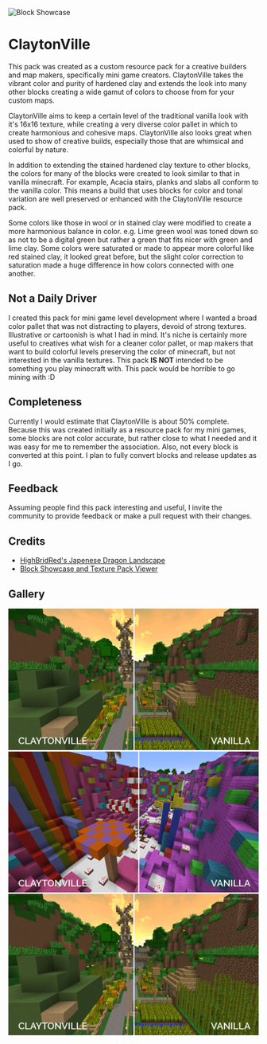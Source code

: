 ![Block Showcase](https://github.com/markaplet/claytonville/blob/master/screenshots/hero.png)

# ClaytonVille
This pack was created as a custom resource pack for a creative builders and map makers, specifically mini game creators. ClaytonVille takes the vibrant color and purity of hardened clay and extends the look into many other blocks creating a wide gamut of colors to choose from for your custom maps. 

ClaytonVille aims to keep a certain level of the traditional vanilla look with it's 16x16 texture, while creating a very diverse color pallet in which to create harmonious and cohesive maps.  ClaytonVille also looks great when used to show of creative builds, especially those that are whimsical and colorful by nature.

In addition to extending the stained hardened clay texture to other blocks, the colors for many of the blocks were created to look similar to that in vanilla minecraft. For example, Acacia stairs, planks and slabs all conform to the vanilla color. This means a build that uses blocks for color and tonal variation are well preserved or enhanced with the ClaytonVille resource pack. 

Some colors like those in wool or in stained clay were modified to create a more harmonious balance in color. e.g. Lime green wool was toned down so as not to be a digital green but rather a green that fits nicer with green and lime clay. Some colors were saturated or made to appear more colorful like red stained clay, it looked great before, but the slight color correction to saturation made a huge difference in how colors connected with one another.

## Not a Daily Driver
I created this pack for mini game level development where I wanted a broad color pallet that was not distracting to players, devoid of strong textures. Illustrative or cartoonish is what I had in mind. It's niche is certainly more useful to creatives what wish for a cleaner color pallet, or map makers that want to build colorful levels preserving the color of minecraft, but not interested in the vanilla textures. This pack **IS NOT** intended to be something you play minecraft with. This pack would be horrible to go mining with :D

## Completeness
Currently I would estimate that ClaytonVille is about 50% complete. Because this was created initially as a resource pack for my mini games, some blocks are not color accurate, but rather close to what I needed and it was easy for me to remember the association. Also, not every block is converted at this point. I plan to fully convert blocks and release updates as I go. 

## Feedback
Assuming people find this pack interesting and useful, I invite the community to provide feedback or make a pull request with their changes. 

## Credits
* [HighBridRed's Japenese Dragon Landscape](http://www.planetminecraft.com/project/highbridreds-plot/)
* [Block Showcase and Texture Pack Viewer](http://www.planetminecraft.com/project/block-showcase-1965258/)

## Gallery
![Parkour Map by minecraft-pg5](https://github.com/markaplet/claytonville/blob/master/screenshots/compare-01.jpg)
![Parkour Map by minecraft-pg5](https://github.com/markaplet/claytonville/blob/master/screenshots/compare-02.jpg)
![Japenese Dragon by highbridred](https://github.com/markaplet/claytonville/blob/master/screenshots/compare-01.jpg)